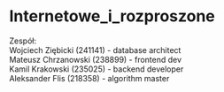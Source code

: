 # Internetowe_i_rozproszone

Zespół:  
Wojciech Ziębicki (241141) - database architect  
Mateusz Chrzanowski (238899) - frontend dev  
Kamil Krakowski (235025) - backend developer  
Aleksander Flis (218358) - algorithm master  

